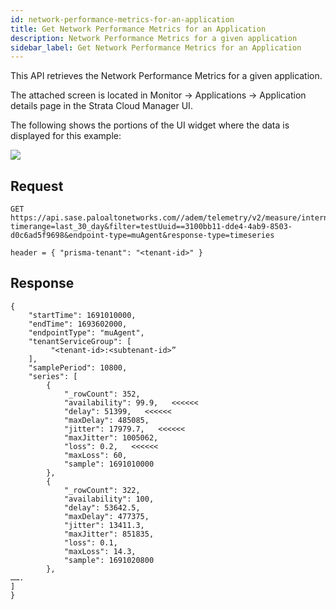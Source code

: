 ```yaml
---
id: network-performance-metrics-for-an-application
title: Get Network Performance Metrics for an Application
description: Network Performance Metrics for a given application
sidebar_label: Get Network Performance Metrics for an Application
---
```


This API retrieves the Network Performance Metrics for a given application.  

The attached screen is located in Monitor -> Applications -> Application details page in the Strata Cloud Manager UI.

The following shows the portions of the UI widget where the data is displayed for this example:

![](/sase/img/adem/DOCS-3771-network-performance-metircs-for-an-app.png)


## Request

    GET https://api.sase.paloaltonetworks.com//adem/telemetry/v2/measure/internet/metric? timerange=last_30_day&filter=testUuid==3100bb11-dde4-4ab9-8503-d0c6ad5f9698&endpoint-type=muAgent&response-type=timeseries
     
    header = { "prisma-tenant": "<tenant-id>" }


## Response

    {
        "startTime": 1691010000,
        "endTime": 1693602000,
        "endpointType": "muAgent",
        "tenantServiceGroup": [
             "<tenant-id>:<subtenant-id>”
        ],
        "samplePeriod": 10800,
        "series": [
            {
                "_rowCount": 352,
                "availability": 99.9,   <<<<<<
                "delay": 51399,   <<<<<<
                "maxDelay": 485085,
                "jitter": 17979.7,   <<<<<<
                "maxJitter": 1005062,
                "loss": 0.2,   <<<<<<
                "maxLoss": 60,
                "sample": 1691010000
            },
            {
                "_rowCount": 322,
                "availability": 100,
                "delay": 53642.5,
                "maxDelay": 477375,
                "jitter": 13411.3,
                "maxJitter": 851835,
                "loss": 0.1,
                "maxLoss": 14.3,
                "sample": 1691020800
            },
    …….
    ]
    }

